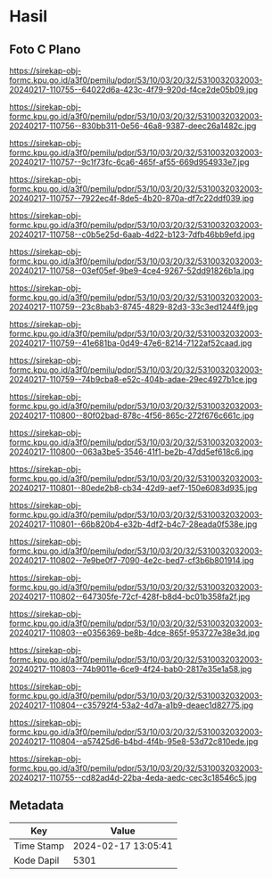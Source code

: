 # Hasil

## Foto C Plano

https://sirekap-obj-formc.kpu.go.id/a3f0/pemilu/pdpr/53/10/03/20/32/5310032032003-20240217-110755--64022d6a-423c-4f79-920d-f4ce2de05b09.jpg

https://sirekap-obj-formc.kpu.go.id/a3f0/pemilu/pdpr/53/10/03/20/32/5310032032003-20240217-110756--830bb311-0e56-46a8-9387-deec26a1482c.jpg

https://sirekap-obj-formc.kpu.go.id/a3f0/pemilu/pdpr/53/10/03/20/32/5310032032003-20240217-110757--9c1f73fc-6ca6-465f-af55-669d954933e7.jpg

https://sirekap-obj-formc.kpu.go.id/a3f0/pemilu/pdpr/53/10/03/20/32/5310032032003-20240217-110757--7922ec4f-8de5-4b20-870a-df7c22ddf039.jpg

https://sirekap-obj-formc.kpu.go.id/a3f0/pemilu/pdpr/53/10/03/20/32/5310032032003-20240217-110758--c0b5e25d-6aab-4d22-b123-7dfb46bb9efd.jpg

https://sirekap-obj-formc.kpu.go.id/a3f0/pemilu/pdpr/53/10/03/20/32/5310032032003-20240217-110758--03ef05ef-9be9-4ce4-9267-52dd91826b1a.jpg

https://sirekap-obj-formc.kpu.go.id/a3f0/pemilu/pdpr/53/10/03/20/32/5310032032003-20240217-110759--23c8bab3-8745-4829-82d3-33c3ed1244f9.jpg

https://sirekap-obj-formc.kpu.go.id/a3f0/pemilu/pdpr/53/10/03/20/32/5310032032003-20240217-110759--41e681ba-0d49-47e6-8214-7122af52caad.jpg

https://sirekap-obj-formc.kpu.go.id/a3f0/pemilu/pdpr/53/10/03/20/32/5310032032003-20240217-110759--74b9cba8-e52c-404b-adae-29ec4927b1ce.jpg

https://sirekap-obj-formc.kpu.go.id/a3f0/pemilu/pdpr/53/10/03/20/32/5310032032003-20240217-110800--80f02bad-878c-4f56-865c-272f676c661c.jpg

https://sirekap-obj-formc.kpu.go.id/a3f0/pemilu/pdpr/53/10/03/20/32/5310032032003-20240217-110800--063a3be5-3546-41f1-be2b-47dd5ef618c6.jpg

https://sirekap-obj-formc.kpu.go.id/a3f0/pemilu/pdpr/53/10/03/20/32/5310032032003-20240217-110801--80ede2b8-cb34-42d9-aef7-150e6083d935.jpg

https://sirekap-obj-formc.kpu.go.id/a3f0/pemilu/pdpr/53/10/03/20/32/5310032032003-20240217-110801--66b820b4-e32b-4df2-b4c7-28eada0f538e.jpg

https://sirekap-obj-formc.kpu.go.id/a3f0/pemilu/pdpr/53/10/03/20/32/5310032032003-20240217-110802--7e9be0f7-7090-4e2c-bed7-cf3b6b801914.jpg

https://sirekap-obj-formc.kpu.go.id/a3f0/pemilu/pdpr/53/10/03/20/32/5310032032003-20240217-110802--647305fe-72cf-428f-b8d4-bc01b358fa2f.jpg

https://sirekap-obj-formc.kpu.go.id/a3f0/pemilu/pdpr/53/10/03/20/32/5310032032003-20240217-110803--e0356369-be8b-4dce-865f-953727e38e3d.jpg

https://sirekap-obj-formc.kpu.go.id/a3f0/pemilu/pdpr/53/10/03/20/32/5310032032003-20240217-110803--74b9011e-6ce9-4f24-bab0-2817e35e1a58.jpg

https://sirekap-obj-formc.kpu.go.id/a3f0/pemilu/pdpr/53/10/03/20/32/5310032032003-20240217-110804--c35792f4-53a2-4d7a-a1b9-deaec1d82775.jpg

https://sirekap-obj-formc.kpu.go.id/a3f0/pemilu/pdpr/53/10/03/20/32/5310032032003-20240217-110804--a57425d6-b4bd-4f4b-95e8-53d72c810ede.jpg

https://sirekap-obj-formc.kpu.go.id/a3f0/pemilu/pdpr/53/10/03/20/32/5310032032003-20240217-110755--cd82ad4d-22ba-4eda-aedc-cec3c18546c5.jpg


## Metadata

| Key        | Value               |
| ---------- | ------------------- |
| Time Stamp | 2024-02-17 13:05:41 |
| Kode Dapil | 5301                |



